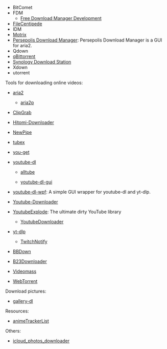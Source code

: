 - BitComet
- FDM
  - [Free Download Manager Development](https://opensource.stackexchange.com/questions/2475/free-download-manager-development-fdm)
- [FileCentipede](https://github.com/filecxx/FileCentipede)
- IDM
- [Motrix](https://github.com/agalwood/Motrix)
- [Persepolis Download Manager](https://github.com/persepolisdm/persepolis): Persepolis Download Manager is a GUI for aria2.
- Qdown
- [qBittorrent](https://www.qbittorrent.org/)
- [Synology Download Station](https://www.synology.cn/zh-cn/dsm/packages/DownloadStation)
- Xdown
- utorrent

Tools for downloading online videos:

- [aria2](https://github.com/aria2/aria2)

  - [aria2p](https://github.com/pawamoy/aria2p)

- [ClipGrab](https://clipgrab.org/)

- [Hitomi-Downloader](https://github.com/KurtBestor/Hitomi-Downloader)

- [NewPipe](https://github.com/TeamNewPipe/NewPipe)

- [tubex](https://github.com/ricky-lim/tubex)

- [you-get](https://github.com/soimort/you-get)

- [youtube-dl](https://github.com/ytdl-org/youtube-dl)

  - [alltube](https://github.com/Rudloff/alltube)

  - [youtube-dl-gui](https://github.com/MrS0m30n3/youtube-dl-gui)

- [youtube-dl-wpf](https://github.com/database64128/youtube-dl-wpf): A simple GUI wrapper for youtube-dl and yt-dlp.

- [Youtube-Downloader](https://github.com/kawabanga16/Youtube-Downloader)

- [YoutubeExplode](https://github.com/Tyrrrz/YoutubeExplode): The ultimate dirty YouTube library
  
  - [YoutubeDownloader](https://github.com/Tyrrrz/YoutubeDownloader)

- [yt-dlp](https://github.com/yt-dlp/yt-dlp)
  
  - [TwitchNotify](https://github.com/mmozeiko/TwitchNotify)

- [BBDown](https://github.com/nilaoda/BBDown)

- [B23Downloader](https://github.com/vooidzero/B23Downloader)

- [Videomass](https://github.com/jeanslack/Videomass)

- [WebTorrent](https://github.com/webtorrent/webtorrent)

Download pictures:

- [gallery-dl](https://github.com/mikf/gallery-dl)

Resources:

- [animeTrackerList](https://github.com/DeSireFire/animeTrackerList)

Others:

- [icloud_photos_downloader](https://github.com/icloud-photos-downloader/icloud_photos_downloader)
